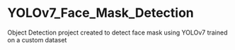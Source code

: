 # YOLOv7_Face_Mask_Detection
Object Detection project created to detect face mask using YOLOv7 trained on a custom dataset 
